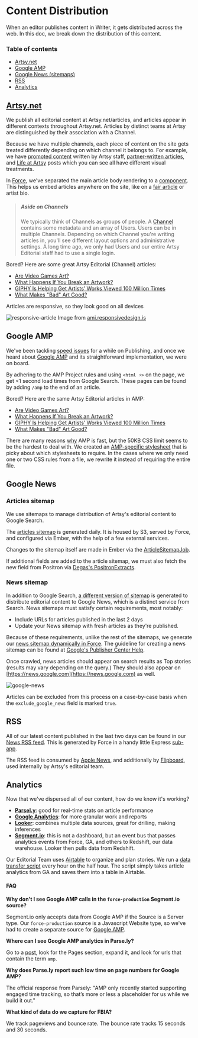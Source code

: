 # Content Distribution

When an editor publishes content in Writer, it gets distributed across the web. In this doc, we break down the distribution of this content.

### Table of contents

- [Artsy.net](#artsy.net)
- [Google AMP](#google-amp)
- [Google News (sitemaps)](#google-news)
- [RSS](#rss)
- [Analytics](#analytics)

## [Artsy.net](https://www.artsy.net/articles)

We publish all editorial content at Artsy.net/articles, and articles appear in different contexts throughout Artsy.net. Articles by distinct teams at Artsy are distinguished by their association with a Channel.

Because we have multiple channels, each piece of content on the site gets treated differently depending on which channel it belongs to. For example, we have [promoted content](https://www.artsy.net/article/artsy-school-s-out-for-the-summer-paul-winstanley-s-spare-portraits-of-empty-art-schools) written by Artsy staff, [partner-written articles](https://www.artsy.net/waterhouse-and-dodd/article/waterhouse-dodd-interview-juliette-losq), and [Life at Artsy](https://www.artsy.net/article/daniel-doubrovkine-what-do-software-engineers-do) posts which you can see all have different visual treatments.

In [Force](https://github.com/artsy/force), we've separated the main article body rendering to a [component](https://github.com/artsy/force/tree/3ab04ecb16ac07137f8793d2344b2a74e41d323a/src/desktop/components/article). This helps us embed articles anywhere on the site, like on a [fair article](https://www.artsy.net/the-armory-show-2017/info/about-the-fair) or artist bio.

> ##### Aside on Channels
>
> We typically think of Channels as groups of people. A [Channel](https://github.com/artsy/positron/blob/main/api/apps/channels/model.coffee) contains some metadata and an array of Users. Users can be in multiple Channels. Depending on which Channel you're writing articles in, you'll see different layout options and administrative settings. A long time ago, we only had Users and our entire Artsy Editorial staff had to use a single login.

Bored? Here are some great Artsy Editorial (Channel) articles:

- [Are Video Games Art?](https://www.artsy.net/article/artsy-editorial-are-video-games-art)
- [What Happens If You Break an Artwork?](https://www.artsy.net/article/artsy-editorial-break-artwork)
- [GIPHY Is Helping Get Artists’ Works Viewed 100 Million Times](https://www.artsy.net/article/artsy-editorial-giphy-artists-works-viewed-100-million-times)
- [What Makes "Bad" Art Good?](https://www.artsy.net/article/artsy-editorial-bad-art-good)

Articles are responsive, so they look good on all devices

![responsive-article](http://files.artsy.net/images/screen-shot-2017-05-25-at-13624-pm.png)
Image from [ami.responsivedesign.is](http://ami.responsivedesign.is/)

## Google AMP

We've been tackling [speed issues](http://artsy.github.io/blog/2016/11/02/improving-page-speed-with-graphql/) for a while on Publishing, and once we heard about [Google AMP](https://www.ampproject.org/) and its straightforward implementation, we were on board.

By adhering to the AMP Project rules and using `<html ⚡>` on the page, we get \<1 second load times from Google Search. These pages can be found by adding `/amp` to the end of an article.

Bored? Here are the same Artsy Editorial articles in AMP:

- [Are Video Games Art?](https://www.artsy.net/article/artsy-editorial-are-video-games-art/amp)
- [What Happens If You Break an Artwork?](https://www.artsy.net/article/artsy-editorial-break-artwork/amp)
- [GIPHY Is Helping Get Artists’ Works Viewed 100 Million Times](https://www.artsy.net/article/artsy-editorial-giphy-artists-works-viewed-100-million-times/amp)
- [What Makes "Bad" Art Good?](https://www.artsy.net/article/artsy-editorial-bad-art-good/amp)

There are many reasons [why](https://medium.com/@cramforce/why-amp-is-fast-7d2ff1f48597) AMP is fast, but the 50KB CSS limit seems to be the hardest to deal with. We created an [AMP-specific stylesheet](https://github.com/artsy/force/blob/main/desktop/apps/article/stylesheets/amp.styl) that is picky about which stylesheets to require. In the cases where we only need one or two CSS rules from a file, we rewrite it instead of requiring the entire file.

## Google News

### Articles sitemap

We use sitemaps to manage distribution of Artsy's editorial content to Google Search.

The [articles sitemap](https://www.artsy.net/sitemap-articles-2018.xml) is generated daily. It is housed by S3, served by Force, and configured via Ember, with the help of a few external services.

Changes to the sitemap itself are made in Ember via the [ArticleSitemapJob](https://github.com/artsy/ember/blob/main/src/ember/jobs/sitemaps/article_sitemap_job.py).

If additional fields are added to the article sitemap, we must also fetch the new field from Positron via [Degas's PositronExtracts](https://github.com/artsy/degas/blob/main/config/sources/positron.yaml).

### News sitemap

In addition to Google Search, [a different version of sitemap](https://www.artsy.net/sitemap-news.xml) is generated to distribute editorial content to Google News, which is a distinct service from Search. News sitemaps must satisfy certain requirements, most notably:

- Include URLs for articles published in the last 2 days
- Update your News sitemap with fresh articles as they're published.

Because of these requirements, unlike the rest of the sitemaps, we generate our [news sitemap dynamically in Force](https://github.com/artsy/force/blob/0ea515a8af942b6513a02d0d952f176340f9539e/src/desktop/apps/sitemaps/routes.coffee#L16-L29). The guideline for creating a news sitemap can be found at [Google's Publisher Center Help](https://support.google.com/news/publisher-center/answer/74288?hl=en).

Once crawled, news articles should appear on search results as Top stories (results may vary depending on the query.) They should also appear on [https://news.google.com](https://news.google.com) as well.

![google-news](https://raw.githubusercontent.com/artsy/positron/main/doc/images/google-news.png)

Articles can be excluded from this process on a case-by-case basis when the `exclude_google_news` field is marked `true`.

## RSS

All of our latest content published in the last two days can be found in our [News RSS feed](https://www.artsy.net/rss/news). This is generated by Force in a handy little Express [sub-app](https://github.com/artsy/force/tree/master/desktop/apps/rss).

The RSS feed is consumed by [Apple News](https://help.apple.com/newspublisher/icloud/#/apdc2c7520ff), and additionally by [Flipboard](https://about.flipboard.com/rss-spec/), used internally by Artsy's editorial team.

## Analytics

Now that we've dispersed all of our content, how do we know it's working?

- **[Parsel.y](http://parse.ly)**: good for real-time stats on article performance
- **[Google Analytics](https://analytics.google.com)**: for more granular work and reports
- **[Looker](https://artsy.looker.com)**: combines multiple data sources, great for drilling, making inferences
- **[Segment.io](https://segment.io)**: this is not a dashboard, but an event bus that passes analytics events from Force, GA, and others to Redshift, our data warehouse. Looker then pulls data from Redshift.

Our Editorial Team uses [Airtable](https://airtable.com) to organize and plan stories. We run a [data transfer script](https://github.com/artsy/positron/blob/main/scripts/ga_airtable_transfer.js) every hour on the half hour. The script simply takes article analytics from GA and saves them into a table in Airtable.

#### FAQ

**Why don't I see Google AMP calls in the `force-production` Segment.io source?**

Segment.io only accepts data from Google AMP if the Source is a Server type. Our `force-production` source is a Javascript Website type, so we've had to create a separate source for [Google AMP](https://segment.com/artsy-engineering/sources/googleamp/overview).

**Where can I see Google AMP analytics in Parse.ly?**

Go to a [post](https://dash.parsely.com/artsy.net/posts/zeZzxls1qwb-how-bernini-captured-the-power-of-human-sexuality-in-stone/), look for the Pages section, expand it, and look for urls that contain the term `amp`.

**Why does Parse.ly report such low time on page numbers for Google AMP?**

The official response from Parsely: "AMP only recently started supporting engaged time tracking, so that’s more or less a placeholder for us while we build it out."

**What kind of data do we capture for FBIA?**

We track pageviews and bounce rate. The bounce rate tracks 15 seconds and 30 seconds.
